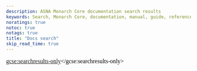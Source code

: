 ```yaml
---
description: ASNA Monarch Core documentation search results
keywords: Search, Monarch Core, documentation, manual, guide, reference, api
noratings: true
notoc: true
notags: true
title: "Docs search"
skip_read_time: true
---
```


<style type='text/css'>
#my-cse1 { all: initial !important; all: default !important; }
#my-cse1 table, #my-cse1 table tr, #my-cse1 table tr th, #my-cse1 table tr td, .gs-bidi-start-align { border: 0 !important; padding: 0 !important; line-height: initial !important; margin: 0 !important; }
.gs-snippet { margin-top: 0 !important; margin-bottom: 0 !important; padding: 0 !important; color: #999}
.gs-webResult .gs-result .gs-no-results-result { padding: 10px !important; }
.gs-per-result-labels { display: none !important; }
.gsc-url-top, .gsc-thumbnail-inside, .gs-spelling { padding: 0 !important; }
.gcsc-branding { padding-right: 0 !important; }
.gsc-tabHeader.gsc-tabhActive, .gsc-tabsArea { border-color: #CCC !important; }
.gcs-input, #gsc-i-id1 { padding: 5px 5px 5px 5px !important; }
#gscb_a, .gscb_a { padding: 3px 0 0 0 !important;}
.gsc-control-cse, .gsc-control-cse-en { padding: 0 !important; }
.gsc-result-info { padding-bottom: 0 !important; }
.gsc-adBlock { display: none; }
</style>

<div id="my-cse1">
<script>
  (function() {
    const cx = '92bc2fb74fc35c744';
    let gcse = document.createElement('script');
    gcse.type = 'text/javascript';
    gcse.async = true;
    gcse.src = 'https://cse.google.com/cse.js?cx=' + cx;
    let s = document.getElementsByTagName('script')[0];
    s.parentNode.insertBefore(gcse, s);
  })();
</script>

<gcse:searchresults-only></gcse:searchresults-only>
</div>

<script defer>
  (function() {
    let query = new URLSearchParams(window.location.search);
    if (query.has("q")) {
      let h = document.querySelector("h1");
      if (h) {
         h.textContent += " results for: " + query.get("q");
      }
      let s = document.querySelector("#st-search-input");
      if (s && s instanceof HTMLInputElement) {
        s.value = query.get("q");
      }
    }
  })();
</script>
